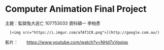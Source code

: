 # Computer Animation Final Project
主題：監獄兔大逃亡
107753033 資科碩一 李柏彥

      [<img src="https://i.imgur.com/afAT1CR.png">](http://google.com.au/)

影片：
      https://www.youtube.com/watch?v=NHd7xVgsiqs









[//]: # (These are reference links used in the body of this note and get stripped out when the markdown processor does its job. There is no need to format nicely because it shouldn't be seen. Thanks SO - http://stackoverflow.com/questions/4823468/store-comments-in-markdown-syntax)


